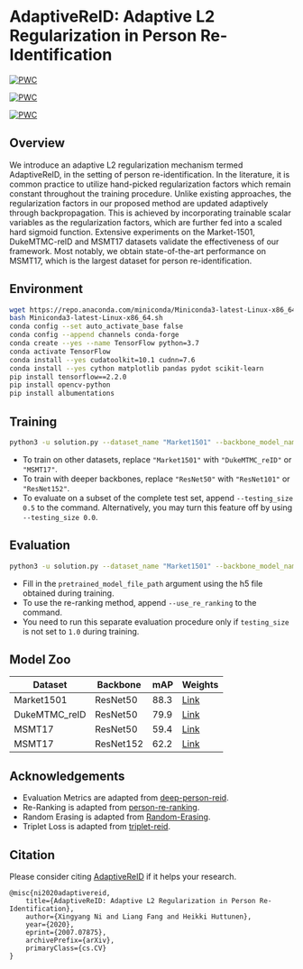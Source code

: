 # AdaptiveReID: Adaptive L2 Regularization in Person Re-Identification

[![PWC](https://img.shields.io/endpoint.svg?url=https://paperswithcode.com/badge/adaptivereid-adaptive-l2-regularization-in/person-re-identification-on-msmt17)](https://paperswithcode.com/sota/person-re-identification-on-msmt17?p=adaptivereid-adaptive-l2-regularization-in)

[![PWC](https://img.shields.io/endpoint.svg?url=https://paperswithcode.com/badge/adaptivereid-adaptive-l2-regularization-in/person-re-identification-on-market-1501)](https://paperswithcode.com/sota/person-re-identification-on-market-1501?p=adaptivereid-adaptive-l2-regularization-in)

[![PWC](https://img.shields.io/endpoint.svg?url=https://paperswithcode.com/badge/adaptivereid-adaptive-l2-regularization-in/person-re-identification-on-dukemtmc-reid)](https://paperswithcode.com/sota/person-re-identification-on-dukemtmc-reid?p=adaptivereid-adaptive-l2-regularization-in)

## Overview

We introduce an adaptive L2 regularization mechanism termed AdaptiveReID, in the setting of person re-identification.
In the literature, it is common practice to utilize hand-picked regularization factors which remain constant throughout the training procedure.
Unlike existing approaches, the regularization factors in our proposed method are updated adaptively through backpropagation.
This is achieved by incorporating trainable scalar variables as the regularization factors, which are further fed into a scaled hard sigmoid function.
Extensive experiments on the Market-1501, DukeMTMC-reID and MSMT17 datasets validate the effectiveness of our framework.
Most notably, we obtain state-of-the-art performance on MSMT17, which is the largest dataset for person re-identification.

## Environment

```bash
wget https://repo.anaconda.com/miniconda/Miniconda3-latest-Linux-x86_64.sh
bash Miniconda3-latest-Linux-x86_64.sh
conda config --set auto_activate_base false
conda config --append channels conda-forge
conda create --yes --name TensorFlow python=3.7
conda activate TensorFlow
conda install --yes cudatoolkit=10.1 cudnn=7.6
conda install --yes cython matplotlib pandas pydot scikit-learn
pip install tensorflow==2.2.0
pip install opencv-python
pip install albumentations
```

## Training

```bash
python3 -u solution.py --dataset_name "Market1501" --backbone_model_name "ResNet50"
```

- To train on other datasets, replace `"Market1501"` with `"DukeMTMC_reID"` or `"MSMT17"`.
- To train with deeper backbones, replace `"ResNet50"` with `"ResNet101"` or `"ResNet152"`.
- To evaluate on a subset of the complete test set, append `--testing_size 0.5` to the command. Alternatively, you may turn this feature off by using `--testing_size 0.0`.

## Evaluation

```bash
python3 -u solution.py --dataset_name "Market1501" --backbone_model_name "ResNet50" --pretrained_model_file_path "?.h5" --output_folder_path "evaluation_only" --evaluation_only --freeze_backbone_for_N_epochs 0 --testing_size 1.0 --evaluate_testing_every_N_epochs 1
```

- Fill in the `pretrained_model_file_path` argument using the h5 file obtained during training.
- To use the re-ranking method, append `--use_re_ranking` to the command.
- You need to run this separate evaluation procedure only if `testing_size` is not set to `1.0` during training.

## Model Zoo

| Dataset | Backbone | mAP | Weights |
| - | - | - |- |
| Market1501 | ResNet50 | 88.3 | [Link](https://tuni-my.sharepoint.com/:u:/g/personal/xingyang_ni_tuni_fi/EbhPtp45rYFIlrOp4dfBUQEBY218NIYuXUTlax8SsqXqzA?e=x5CAFP) |
| DukeMTMC_reID | ResNet50 | 79.9 | [Link](https://tuni-my.sharepoint.com/:u:/g/personal/xingyang_ni_tuni_fi/EYinialkEvBFgc1mXpxRWWYBv7wHZzFCDmdM_4XR7k6tSA?e=Rpp3b7) |
| MSMT17 | ResNet50 | 59.4 | [Link](https://tuni-my.sharepoint.com/:u:/g/personal/xingyang_ni_tuni_fi/EWeswQHZdLlOhzfSCaJm2MsB9DCa3aYomZ-pDG4Ww7Uoyw?e=OueRHU) |
| MSMT17 | ResNet152 | 62.2 | [Link](https://tuni-my.sharepoint.com/:u:/g/personal/xingyang_ni_tuni_fi/EYrv4y--tXlOm9u4QJEX4uwB22oBtpJjoXPBr_Ry7xUbxg?e=GKdxyq) |

## Acknowledgements

- Evaluation Metrics are adapted from [deep-person-reid](https://github.com/KaiyangZhou/deep-person-reid/blob/v1.0.6/torchreid/metrics/rank_cylib/rank_cy.pyx).
- Re-Ranking is adapted from [person-re-ranking](https://github.com/zhunzhong07/person-re-ranking/blob/master/python-version/re_ranking_ranklist.py).
- Random Erasing is adapted from [Random-Erasing](https://github.com/zhunzhong07/Random-Erasing/blob/master/transforms.py).
- Triplet Loss is adapted from [triplet-reid](https://github.com/VisualComputingInstitute/triplet-reid/blob/master/loss.py).

## Citation

Please consider citing [AdaptiveReID](https://arxiv.org/abs/2007.07875) if it helps your research.

```
@misc{ni2020adaptivereid,
    title={AdaptiveReID: Adaptive L2 Regularization in Person Re-Identification},
    author={Xingyang Ni and Liang Fang and Heikki Huttunen},
    year={2020},
    eprint={2007.07875},
    archivePrefix={arXiv},
    primaryClass={cs.CV}
}
```